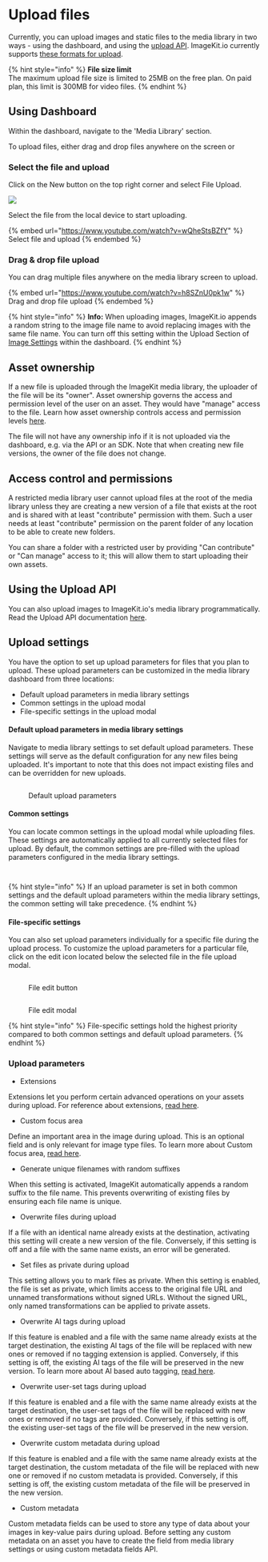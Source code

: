 # Upload files

Currently, you can upload images and static files to the media library in two ways - using the dashboard, and using the [upload API](../../api-reference/upload-file-api/). ImageKit.io currently supports [these formats for upload](../../api-reference/upload-file-api/#allowed-mime-types-for-uploading).

{% hint style="info" %}
**File size limit**\
The maximum upload file size is limited to 25MB on the free plan. On paid plan, this limit is 300MB for video files.
{% endhint %}

## Using Dashboard

Within the dashboard, navigate to the 'Media Library' section.

To upload files, either drag and drop files anywhere on the screen or

### Select the file and upload

 Click on the New button on the top right corner and select File Upload.

![](../../.gitbook/assets/new-file-upload.png)

Select the file from the local device to start uploading.

{% embed url="https://www.youtube.com/watch?v=wQheStsBZfY" %}
Select file and upload
{% endembed %}

### Drag & drop file upload

You can drag multiple files anywhere on the media library screen to upload.

{% embed url="https://www.youtube.com/watch?v=h8SZnU0pk1w" %}
Drag and drop file upload
{% endembed %}

{% hint style="info" %}
**Info:** When uploading images, ImageKit.io appends a random string to the image file name to avoid replacing images with the same file name. You can turn off this setting within the Upload Section of [Image Settings](https://imagekit.io/dashboard#settings) within the dashboard.
{% endhint %}

## Asset ownership

If a new file is uploaded through the ImageKit media library, the uploader of the file will be its "owner". Asset ownership governs the access and permission level of the user on an asset. They would have "manage" access to the file. Learn how asset ownership controls access and permission levels [here](../../collaboration-and-sharing/README.md#access-and-permission-management).

The file will not have any ownership info if it is not uploaded via the dashboard, e.g. via the API or an SDK. Note that when creating new file versions, the owner of the file does not change.

## Access control and permissions

A restricted media library user cannot upload files at the root of the media library unless they are creating a new version of a file that exists at the root and is shared with at least "contribute" permission with them. Such a user needs at least "contribute" permission on the parent folder of any location to be able to create new folders.

You can share a folder with a restricted user by providing "Can contribute" or "Can manage" access to it; this will allow them to start uploading their own assets.

## Using the Upload API

You can also upload images to ImageKit.io's media library programmatically. Read the Upload API documentation [here](../../api-reference/upload-file-api/).

## Upload settings

You have the option to set up upload parameters for files that you plan to upload. These upload parameters can be customized in the media library dashboard from three locations:

* Default upload parameters in media library settings
* Common settings in the upload modal
* File-specific settings in the upload modal

#### Default upload parameters in media library settings

Navigate to media library settings to set default upload parameters. These settings will serve as the default configuration for any new files being uploaded. It's important to note that this does not impact existing files and can be overridden for new uploads.

<figure><img src="../../.gitbook/assets/default-upload-parameters.png" alt=""><figcaption><p>Default upload parameters</p></figcaption></figure>

#### Common settings

You can locate common settings in the upload modal while uploading files. These settings are automatically applied to all currently selected files for upload. By default, the common settings are pre-filled with the upload parameters configured in the media library settings.

<div>

<figure><img src="../../.gitbook/assets/common-setting-button.png" alt=""><figcaption></figcaption></figure>

 

<figure><img src="../../.gitbook/assets/common-setting-popup.png" alt=""><figcaption></figcaption></figure>

</div>

{% hint style="info" %}
If an upload parameter is set in both common settings and the default upload parameters within the media library settings, the common setting will take precedence.
{% endhint %}

#### File-specific settings

You can also set upload parameters individually for a specific file during the upload process. To customize the upload parameters for a particular file, click on the edit icon located below the selected file in the file upload modal.

<div>

<figure><img src="../../.gitbook/assets/file-edit-button.png" alt=""><figcaption><p>File edit button</p></figcaption></figure>

 

<figure><img src="../../.gitbook/assets/file-edit-modal.png" alt=""><figcaption><p>File edit modal</p></figcaption></figure>

</div>

{% hint style="info" %}
File-specific settings hold the highest priority compared to both common settings and default upload parameters.
{% endhint %}

### Upload parameters

* Extensions

Extensions let you perform certain advanced operations on your assets during upload. For reference about extensions, [read here](../../extensions/overview).

* Custom focus area

Define an important area in the image during upload. This is an optional field and is only relevant for image type files. To learn more about Custom focus area, [read here](./custom-focus-area.md).

* Generate unique filenames with random suffixes

When this setting is activated, ImageKit automatically appends a random suffix to the file name. This prevents overwriting of existing files by ensuring each file name is unique.

* Overwrite files during upload

If a file with an identical name already exists at the destination, activating this setting will create a new version of the file. Conversely, if this setting is off and a file with the same name exists, an error will be generated.

* Set files as private during upload

This setting allows you to mark files as private. When this setting is enabled, the file is set as private, which limits access to the original file URL and unnamed transformations without signed URLs. Without the signed URL, only named transformations can be applied to private assets.

* Overwrite AI tags during upload

If this feature is enabled and a file with the same name already exists at the target destination, the existing AI tags of the file will be replaced with new ones or removed if no tagging extension is applied. Conversely, if this setting is off, the existing AI tags of the file will be preserved in the new version. To learn more about AI based auto tagging, [read here](../../extensions/overview/ai-based-auto-tagging.md).

* Overwrite user-set tags during upload

If this feature is enabled and a file with the same name already exists at the target destination, the user-set tags of the file will be replaced with new ones or removed if no tags are provided. Conversely, if this setting is off, the existing user-set tags of the file will be preserved in the new version.

* Overwrite custom metadata during upload

If this feature is enabled and a file with the same name already exists at the target destination, the custom metadata of the file will be replaced with new one or removed if no custom metadata is provided. Conversely, if this setting is off, the existing custom metadata of the file will be preserved in the new version.

* Custom metadata

Custom metadata fields can be used to store any type of data about your images in key-value pairs during upload. Before setting any custom metadata on an asset you have to create the field from media library settings or using custom metadata fields API.